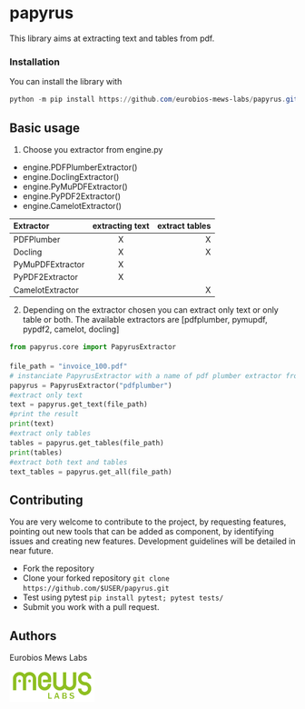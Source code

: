 
# papyrus
This library aims at extracting text and tables from pdf.

### Installation
You can install the library with
``` powershell
python -m pip install https://github.com/eurobios-mews-labs/papyrus.git
```

## Basic usage
1. Choose you extractor from engine.py
- engine.PDFPlumberExtractor()
- engine.DoclingExtractor()
- engine.PyMuPDFExtractor()
- engine.PyPDF2Extractor()
- engine.CamelotExtractor()

| Extractor               | extracting text | extract tables |
|:------------------------|:---------------:|---------------:|
| PDFPlumber              |        X        |              X |
| Docling                 |        X        |              X |
| PyMuPDFExtractor        |        X        |                |
| PyPDF2Extractor         |        X        |                |
| CamelotExtractor        |                 |              X |
  
2. Depending on the extractor chosen you can extract only text or only table or both.
The available extractors are [pdfplumber, pymupdf, pypdf2, camelot, docling]

````python
from papyrus.core import PapyrusExtractor

file_path = "invoice_100.pdf"
# instanciate PapyrusExtractor with a name of pdf plumber extractor from the list of available extractors
papyrus = PapyrusExtractor("pdfplumber")
#extract only text
text = papyrus.get_text(file_path)
#print the result
print(text)
#extract only tables
tables = papyrus.get_tables(file_path)
print(tables)
#extract both text and tables
text_tables = papyrus.get_all(file_path)
````

## Contributing

You are very welcome to contribute to the project, by requesting features,
pointing out new tools that can be added as component, by identifying issues and creating new features. 
Development guidelines will be detailed in near future.

* Fork the repository
* Clone your forked repository ```git clone https://github.com/$USER/papyrus.git```
* Test using pytest ````pip install pytest; pytest tests/````
* Submit you work with a pull request.

## Authors

Eurobios Mews Labs

<img src=".static/logoEurobiosMewsLabs.png" width="150"/>
